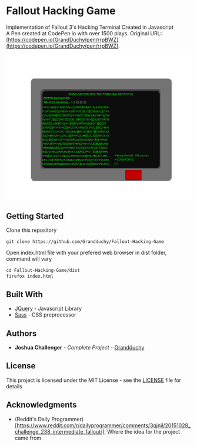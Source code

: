 # Fallout Hacking Game

Implementation of Fallout 3's Hacking Terminal Created in Javascript <br>
A Pen created at CodePen.io with over 1500 plays. Original URL: [https://codepen.io/GrandDuchy/pen/rrpBWZ](https://codepen.io/GrandDuchy/pen/rrpBWZ).

<p align="center">
 <img src="demo.png">
</p>

## Getting Started

Clone this repository
```
git clone https://github.com/Grandduchy/Fallout-Hacking-Game
```
Open index.html file with your prefered web browser in dist folder, command will vary
```
cd Fallout-Hacking-Game/dist
firefox index.html
```

## Built With

* [JQuery](https://jquery.com/) - Javascript Library
* [Sass](https://sass-lang.com/) - CSS preprocessor

## Authors

* **Joshua Challenger** - *Complete Project* - [Grandduchy](https://github.com/Grandduchy)

## License

This project is licensed under the MIT License - see the [LICENSE](LICENSE) file for details

## Acknowledgments

* (Reddit's Daily Programmer)[https://www.reddit.com/r/dailyprogrammer/comments/3qjnil/20151028_challenge_238_intermediate_fallout/], Where the idea for the project came from

